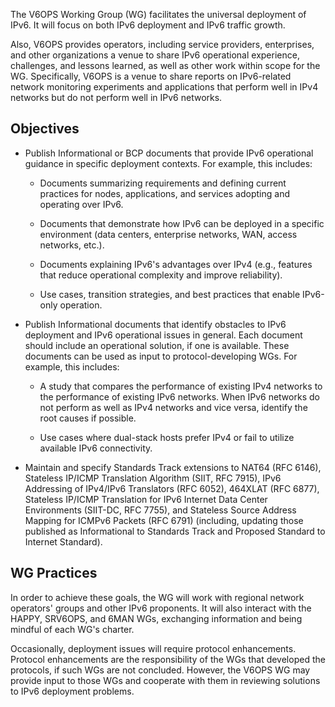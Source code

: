 The V6OPS Working Group (WG) facilitates the universal deployment of IPv6. It will focus on both IPv6 deployment and IPv6 traffic growth.

Also, V6OPS provides operators, including service providers, enterprises, and other organizations a venue to share IPv6 operational experience, challenges, and lessons learned, as well as other work within scope for the WG. Specifically, V6OPS is a venue to share reports on IPv6-related network monitoring experiments and applications that perform well in IPv4 networks but do not perform well in IPv6 networks.

## Objectives

*  Publish Informational or BCP documents that provide IPv6 operational guidance in specific deployment contexts. For example, this includes:

     + Documents summarizing requirements and defining current practices for nodes, applications, and services adopting and operating over IPv6.
       
     + Documents that demonstrate how IPv6 can be deployed in a specific environment (data centers, enterprise networks, WAN, access networks, etc.).
 
     + Documents explaining IPv6's advantages over IPv4 (e.g., features that reduce operational complexity and improve reliability).
 
     + Use cases, transition strategies, and best practices that enable IPv6-only operation.

*  Publish Informational documents that identify obstacles to IPv6 deployment and IPv6 operational issues in general. Each document should include an operational solution, if one is available. These documents can be used as input to protocol-developing WGs. For example, this includes:

     + A study that compares the performance of existing IPv4 networks to the performance of existing IPv6 networks. When IPv6 networks do not perform as well as IPv4 networks and vice versa, identify the root causes if possible.
 
     + Use cases where dual-stack hosts prefer IPv4 or fail to utilize available IPv6 connectivity.

* Maintain and specify Standards Track extensions to NAT64 (RFC 6146), Stateless IP/ICMP Translation Algorithm (SIIT, RFC 7915), IPv6 Addressing of IPv4/IPv6 Translators (RFC 6052), 464XLAT (RFC 6877), Stateless IP/ICMP Translation for IPv6 Internet Data Center Environments (SIIT-DC, RFC 7755), and Stateless Source Address Mapping for ICMPv6 Packets (RFC 6791) (including, updating those published as Informational to Standards Track and Proposed Standard to Internet Standard).

## WG Practices

In order to achieve these goals, the WG will work with regional network operators' groups and other IPv6 proponents. It will also interact with the HAPPY, SRV6OPS, and 6MAN WGs, exchanging information and being mindful of each WG's charter.

Occasionally, deployment issues will require protocol enhancements. Protocol enhancements are the responsibility of the WGs that developed the protocols, if such WGs are not concluded. However, the V6OPS WG may provide input to those WGs and cooperate with them in reviewing solutions to IPv6 deployment problems.
